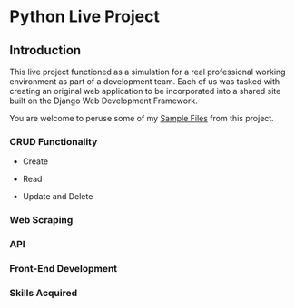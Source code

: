 # Python Live Project
## Introduction
This live project functioned as a simulation for a real professional working environment as part of a development team. Each of us was tasked with creating an original web application to be incorporated into a shared site built on the Django Web Development Framework.

You are welcome to peruse some of my [Sample Files](https://github.com/salxvador/PythonProjects/tree/main/HousingCosts) from this project.

### CRUD Functionality
* Create

* Read

* Update and Delete

### Web Scraping

### API

### Front-End Development

### Skills Acquired
